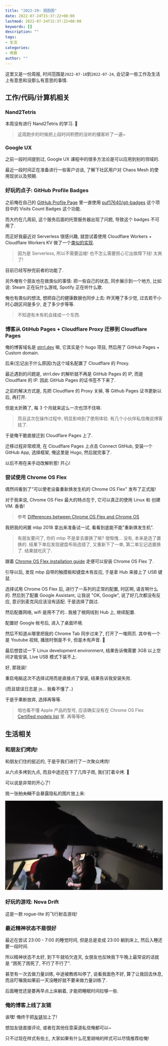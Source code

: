 ```yaml
---
title: "2022-29: 困困困"
date: 2022-07-24T15:37:22+08:00
lastmod: 2022-07-24T15:37:22+08:00
keywords: []
description: ""
tags:
- 生活
categories:
- 周报
author: ""
---
```


这里又是一份周报, 时间范围是`2022-07-18`到`2022-07-24`, 会记录一些工作及生活上有意思和没那么有意思的事情.

## 工作/代码/计算机相关

### Nand2Tetris

本周没有进行 Nand2Tetris 的学习. 🤣

> 这周跑步的时候把上段时间积攒的没听的播客听了一遍~

### Google UX

之前一段时间提到过, Google UX 课程中的很多方法论是可以应用到别的领域的.

最近一段时间正在准备进行一些客户访谈, 了解下社区用户对 Chaos Mesh 的使用现状以及预期.

### 好玩的点子: GitHub Profile Badges

之前俺在自己的 [GitHub Profile Page](https://github.com/STRRL) 里一直使用 [puf17640/git-badges](https://github.com/puf17640/git-badges) 这个项目中的 Visits Count Badges 这个功能.

而大约在几周前, 这个服务后面的托管服务器出现了问题, 导致这个 badges 不可用了.

而正好我最近对 Serverless 很感兴趣, 就尝试着使用 Cloudflare Workers + Cloudflare Workers KV 做了一个[类似的实现](https://github.com/STRRL/serverless-github-badges).

> 因为是 Serverless, 所以不需要运维! 也不怎么需要担心它出故障下线! 太爽了!

目前已经写~~抄~~完前者的功能了.

另外俺有个朋友也在做类似的事情: 把一些自己的状态, 同步展示到一个地方, 比如说: Steam 正在玩什么游戏, Spotify 正在听什么歌.

俺也有类似的想法, 想把自己的健康数据也同步上去: 昨天睡了多少觉, 过去若干小时心跳区间是多少, 走了多少步等等.

> 不知道有木有机会揉成一个东西.

### 博客从 GtiHub Pages + Cloudflare Proxy 迁移到 Cloudflare Pages

俺的博客域名是 [strrl.dev](https://strrl.dev) 嘛, 它其实是个 hugo 项目, 然后用了 GitHub Pages + Custom domain.

后来(忘记出于什么原因)为这个域名配置了 Cloudflare 的 Proxy.

最近遇到的问题是, strrl.dev 的解析就不再是 GitHub Pages 的 IP, 而是 Cloudflare 的 IP. 因此 GitHub Pages 的证书签不下来了.

之前的解决方式是, 先把 Cloudflare 的 Proxy 关掉, 等 Github Pages 证书更新以后, 再打开.

但是太折腾了, 每 3 个月就来这么一次也顶不住嘛.

> 而且这次在操作过程中, 明显影响到了使用体验. 有几个小伙伴私信俺说博客挂了.

于是俺干脆直接迁到 Cloudflare Pages 上了.

迁移过程非常顺滑, 在 Cloudflare Pages 上点击 Connect GitHub, 安装一个 GitHub App, 选择框架, 俺这里是 Hugo, 然后就完事了.

以后不用在来手动改解析惹! 开心!

### 尝试使用 Chrome OS Flex

偶然间看到了"可以使老设备重新焕发生机的 Chrome OS Flex" 发布了正式版!

对于我来说, Chrome OS Flex 最大的特点在于, 它可以真正的使用 Linux 和 创建 VM. 香香!

> 参考 [Differences between Chrome OS Flex and Chrome OS](https://support.google.com/chromeosflex/answer/11542901)

我把我的闲置 mbp 2018 拿出来准备试一试, 看看到底能不能"重新焕发生机".

> 有朋友要问了, 你的 mbp 不是拿去置换了嘛? 很惭愧... 没有, 本来是选了置换的. 结果下单后发现键盘布局选错了, 又重新下了一单, 第二单忘记选置换了. 结果就吃灰了.

跟着 [Chrome OS Flex installation guide](https://support.google.com/chromeosflex/answer/11552529) 走便可以安装 Chrome OS Flex 了.

引导以后, 发现 mbp 自带的触摸板和键盘木有反应, 于是拿 Hub 来接上了 USB 键鼠.

选择试用 Chrome OS Flex 后, 进行了一系列的正常的配置, 时区啊, 语言啊什么的. 然后到了配置 Google Assistant, 让我说 "OK, Google", 说了好几次都没有反应, 意识到麦克风应该没有适配. 于是选择了跳过.

然后配置网络, wifi 是用不了的.. 我接了根网线到 Hub 上, 继续配置.

配置好 Google 帐号后, 进入了桌面环境.

然后不知道从哪里把我的 Chrome Tab 同步过来了, 打开了一堆网页. 其中有一个是 Youtube 视频, 播放时倒是不卡, 但是木有声音. 🥲

最后想尝试一下 Linux development environment, 结果告诉俺需要 3GB 以上空间才能安装, Live USB 模式下装不上.

好, 那我装!

重启电脑这次不选择试用而是直接点了安装, 结果告诉我安装失败.

(而且错误日志是 js... 我看不懂了..)

于是乎果断放弃, 选择再等等.

> 咱也看不懂 Apple 产品的型号, 应该确实没有在 Chrome OS Flex [Certified models list](https://support.google.com/chromeosflex/answer/11513094) 里. 再等等吧.

## 生活相关

### 和朋友们烤肉!

和朋友们住的挺近的, 于是乎我们进行了一次聚众烤肉!

从六点多烤到九点, 而且中途还在下了几阵子雨, 我们打着伞烤. 🤣

可以说是非常的开心了!

挑一张~~拍太糊~~不会暴露隐私的图片放上来:

![BBQ](./assets/bbq.jpg)

### 好玩的游戏: Nova Drift

这是一款 rogue-lite 的飞行射击游戏!

### 最近精神状态不是很好

最近在尝试 23:00 - 7:00 的睡觉时间, 但是总是变成 23:00 躺到床上, 然后入睡还要一段时间.

所以精神状态不太好, 到下午就哈欠连天, 女朋友也反映我下午晚上最常说的话就是 "困死了困死了, 不行了不行了".

甚至有一次去做力量训练, 中途被教练叫停了, 说看我面色不好, 算了让我回去休息, 而且叮嘱我如果前一天没睡好就不要来做力量训练了.

后面睡觉还是要再早点上床躺着, 才能把睡眠时间拉够一些.

### 俺的博客上线了友链

诶嘿! 俺终于把[友链](https://strrl.dev/links/)加上了!

想加友链直接评论, 或者在其他任意渠道私信俺都可以~

只不过现在样式有些土, 大家如果有什么花里胡哨的样式可以尽情推荐给俺!
